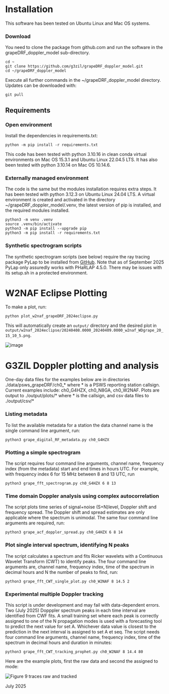 # Installation 
This software has been tested on Ubuntu Linux and Mac OS systems.

### Download
You need to clone the package from github.com and run the software in the grapeDRF_doppler_model sub-directory. 
```
cd ~
git clone https://github.com/g3zil/grapeDRF_doppler_model.git
cd ~/grapeDRF_doppler_model
```
Execute all further commands in the ~/grapeDRF_doppler_model directory.
Updates can be downloaded with:
```
git pull
```

## Requirements
### Open environment
Install the dependencies in requirements.txt:
```
python -m pip install -r requirements.txt
```
This code has been tested with python 3.10.16 in clean conda virtual environments on Mac OS 15.3.1 and Ubuntu Linux 22.04.5 LTS. It has also been tested with python 3.10.14 on Mac OS 10.14.6.

### Externally managed environment
The code is the same but the modules installation requires extra steps. It has been tested with python 3.12.3 on Ubuntu Linux 24.04 LTS. A virtual environment is created and activated in the directory ~/grapeDRF_doppler_model/.venv, the latest version of pip is installed, and the required modules installed.
```
python3 -m venv .venv
source .venv/bin/activate
python3 -m pip install --upgrade pip
python3 -m pip install -r requirements.txt
```
### Synthetic spectrogram scripts
The synthetic spectrogram scripts (see below) require the ray tracing package PyLap to be installed from [GitHub](https://github.com/HamSCI/PyLap). 
Note that as of September 2025 PyLap only assuredly works with PHaRLAP 4.5.0. There may be issues with its setup.sh in a protected environment.

# W2NAF Eclipse Plotting
To make a plot, run:
```
python plot_w2naf_grapeDRF_2024eclipse.py
```

This will automatically create an `output/` directory and the desired plot in `output/w2naf_2024eclipse/20240408.0000_20240409.0000_w2naf_WDgrape_20_15_10_5.png`.


![image](20240408.0000_20240409.0000_w2naf_WDgrape_20_15_10_5.png)

# G3ZIL Doppler plotting and analysis
One-day data files for the examples below are in directories ./data/psws_grapeDRF/ch0_* where * is a PSWS reporting station callsign.
Current examples include: ch0_G4HZX, ch0_N8GA, ch0_W2NAF.
Plots are output to ./output/plots/* where * is the callsign, and csv data files to ./output/csv/*

### Listing metadata
To list the available metadata for a station the data channel name is the single command line argument, run:
```
python3 grape_digital_RF_metadata.py ch0_G4HZX
```
### Plotting a simple spectrogram
The script requires four command line arguments, channel name, frequency index (from the metadata) start and end times in hours UTC. 
For example, with frequency index 6 for 15 MHz between 8 and 13 UTC, run
```
python3 grape_fft_spectrogram.py ch0_G4HZX 6 8 13
```
### Time domain Doppler analysis using complex autocorrelation
The script plots time series of signal+noise (S+N)level, Doppler shift and frequency spread.
The Doppler shift and spread estimates are only applicable where the spectrum is unimodal.
The same four command line arguments are required, run:
```
python3 grape_acf_doppler_spread.py ch0_G4HZX 6 8 14 
```
### Plot single interval spectrum, identifying N peaks
The script calculates a spectrum and fits Ricker wavelets with a Continuous Wavelet Transform (CWT) to identify peaks.
The four command line arguments are, channel name, frequency index, time of the spectrum in decimal hours and N the number of peaks to find, run:
```
python3 grape_fft_CWT_single_plot.py ch0_W2NAF 8 14.5 2
```
### Experimental multiple Doppler tracking
This script is under development and may fail with data-dependent errors. Two (July 2025) Dopppler spectrum peaks in each time interval are identified from CWF fits. A small training set where each peak is correctly assigned to one of the N propagation modes is used with a forecasting tool to predict the next value for set A. Whichever data value is closest to the prediction in the next interval is assigned to set A et seq. 
The script needs four command line arguments, channel name, frequency index, time of the spectrum in decimal hours and duration in minutes:
```
python3 grape_fft_CWT_tracking_prophet.py ch0_W2NAF 8 14.4 80
```
Here are the example plots, first the raw data and second the assigned to mode:

![Figure 9 traces raw and tracked](https://github.com/user-attachments/assets/ae258af9-0bc6-40ac-8c47-98eaaf18a03b)

July 2025
